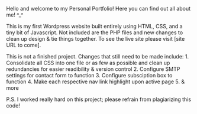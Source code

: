 Hello and welcome to my Personal Portfolio! Here you can find out all about me! ^_^ 

This is my first Wordpress website built entirely using HTML, CSS, and a tiny bit of Javascript. Not included are the PHP files and new changes to clean up design & tie things together. To see the live site please visit [site URL to come].

This is not a finished project. Changes that still need to be made include:
    1. Consolidate all CSS into one file or as few as possible and clean up redundancies for easier readibility & version control
    2. Configure SMTP settings for contact form to function
    3. Configure subsciption box to function
    4. Make each respective nav link highlight upon active page 
    5. & more

P.S. I worked really hard on this project; please refrain from plagiarizing this code!

